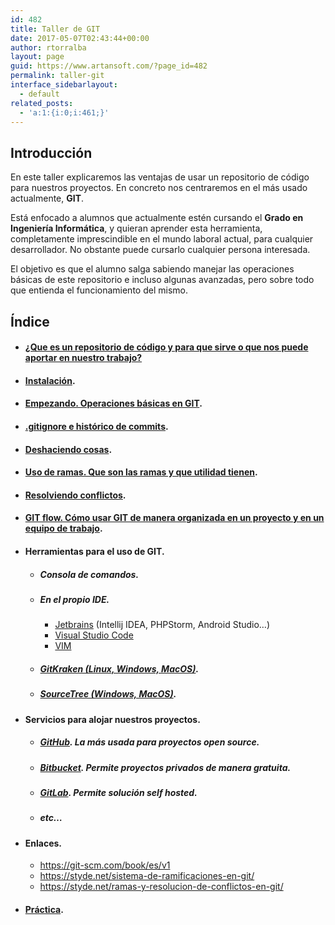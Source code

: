 ```yaml
---
id: 482
title: Taller de GIT
date: 2017-05-07T02:43:44+00:00
author: rtorralba
layout: page
guid: https://www.artansoft.com/?page_id=482
permalink: taller-git
interface_sidebarlayout:
  - default
related_posts:
  - 'a:1:{i:0;i:461;}'
---
```

## Introducción

En este taller explicaremos las ventajas de usar un repositorio de código para nuestros proyectos. En concreto nos centraremos en el más usado actualmente, **GIT**.

Está enfocado a alumnos que actualmente estén cursando el **Grado en Ingeniería Informática**, y quieran aprender esta herramienta, completamente imprescindible en el mundo laboral actual, para cualquier desarrollador. No obstante puede cursarlo cualquier persona interesada.

El objetivo es que el alumno salga sabiendo manejar las operaciones básicas de este repositorio e incluso algunas avanzadas, pero sobre todo que entienda el funcionamiento del mismo.

## Índice

  * #### [¿Que es un repositorio de código y para que sirve o que nos puede aportar en nuestro trabajo?](/taller-git/introduccion)

  * #### [Instalación](/taller-git/instalacion).

  * #### [Empezando. Operaciones básicas en GIT](/taller-git/operaciones-basicas-git).

  * #### [.gitignore e histórico de commits](/taller-git/gitignore-historico-commits).

  * #### [Deshaciendo cosas](/taller-git/deshaciendo-cosas).

  * #### [Uso de ramas. Que son las ramas y que utilidad tienen](/taller-git/uso-ramas-utilidad).

  * #### [Resolviendo conflictos](/taller-git/resolviendo-conflictos).

  * #### [GIT flow. Cómo usar GIT de manera organizada en un proyecto y en un equipo de trabajo](/taller-git/git-flow-usar-git-manera-organizada).

  * #### Herramientas para el uso de GIT.
    
      * ##### Consola de comandos.
    
      * ##### En el propio IDE.
        
          * <a href="https://www.jetbrains.com/" target="_blank" rel="noopener noreferrer">Jetbrains</a> (Intellij IDEA, PHPStorm, Android Studio&#8230;)
          * <a href="https://code.visualstudio.com" target="_blank" rel="noopener noreferrer">Visual Studio Code</a>
          * <a href="http://www.vim.org/" target="_blank" rel="noopener noreferrer">VIM</a>
      * ##### <a href="https://www.gitkraken.com/" target="_blank" rel="noopener noreferrer">GitKraken (Linux, Windows, MacOS)</a>.
    
      * ##### <a href="https://www.sourcetreeapp.com/" target="_blank" rel="noopener noreferrer">SourceTree (Windows, MacOS)</a>.

  * #### Servicios para alojar nuestros proyectos.
    
      * ##### <a href="https://github.com/" target="_blank" rel="noopener noreferrer">GitHub</a>. La más usada para proyectos open source.
    
      * ##### <a href="https://bitbucket.org" target="_blank" rel="noopener noreferrer">Bitbucket</a>. Permite proyectos privados de manera gratuita.
    
      * ##### <a href="https://about.gitlab.com/" target="_blank" rel="noopener noreferrer">GitLab</a>. Permite solución self hosted.
    
      * ##### etc&#8230;

  * #### Enlaces.
    
      * <a href="https://git-scm.com/book/es/v1" target="_blank" rel="noopener noreferrer">https://git-scm.com/book/es/v1</a>
      * <a href="https://styde.net/sistema-de-ramificaciones-en-git/" target="_blank" rel="noopener noreferrer">https://styde.net/sistema-de-ramificaciones-en-git/</a>
      * <a href="https://styde.net/ramas-y-resolucion-de-conflictos-en-git/" target="_blank" rel="noopener noreferrer">https://styde.net/ramas-y-resolucion-de-conflictos-en-git/</a>
  * #### [Práctica](/taller-git/practica).
